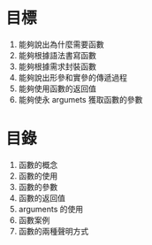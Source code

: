 # 目標

1. 能夠說出為什麼需要函數
2. 能夠根據語法書寫函數
3. 能夠根據需求封裝函數
4. 能夠說出形參和實參的傳遞過程
5. 能夠使用函數的返回值
6. 能夠使永 argumets 獲取函數的參數

# 目錄

1. 函數的概念
2. 函數的使用
3. 函數的參數
4. 函數的返回值
5. arguments 的使用
6. 函數案例
7. 函數的兩種聲明方式
